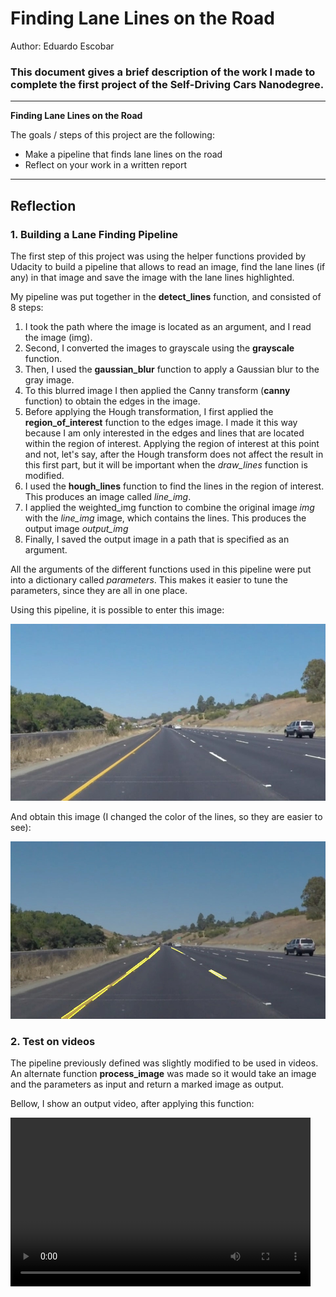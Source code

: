 # **Finding Lane Lines on the Road** 
Author: Eduardo Escobar
### This document gives a brief description of the work I made to complete the first project of the Self-Driving Cars Nanodegree.


---

**Finding Lane Lines on the Road**

The goals / steps of this project are the following:
* Make a pipeline that finds lane lines on the road
* Reflect on your work in a written report

---

## Reflection

### 1. Building a Lane Finding Pipeline

The first step of this project was using the helper functions provided by Udacity to build a pipeline that allows to read an image, find the lane lines (if any) in that image and save the image with the lane lines highlighted.

My pipeline was put together in the **detect_lines** function, and consisted of 8 steps: 

1. I took the path where the image is located as an argument, and I read the image (img).
2. Second, I converted the images to grayscale using the **grayscale** function.
3. Then, I used the **gaussian_blur** function to apply a Gaussian blur to the gray image. 
4. To this blurred image I then applied the Canny transform (**canny** function) to obtain the edges in the image.
5. Before applying the Hough transformation, I first applied the **region_of_interest** function to the edges image. I made it this way because I am only interested in the edges and lines that are located within the region of interest. Applying the region of interest at this point and not, let's say, after the Hough transform does not affect the result in this first part, but it will be important when the *draw_lines* function is modified.
6. I used the **hough_lines** function to find the lines in the region of interest. This produces an image called *line_img*.
7. I applied the weighted_img function to combine the original image *img* with the *line_img* image, which contains the lines. This produces the output image *output_img*
8. Finally, I saved the output image in a path that is specified as an argument.

All the arguments of the different functions used in this pipeline were put into a dictionary called *parameters*. This makes it easier to tune the parameters, since they are all in one place.

Using this pipeline, it is possible to enter this image:

<img src="test_images/solidYellowCurve.jpg">

And obtain this image (I changed the color of the lines, so they are easier to see):

<img src="test_images_output/solidYellowCurve.jpg">

### 2. Test on videos

The pipeline previously defined was slightly modified to be used in videos. An alternate function **process_image** was made so it would take an image and the parameters as input and return a marked image as output.

Bellow, I show an output video, after applying this function:

<video width="480" height="270" controls src="test_videos_output/solidWhiteRight.mp4" />

### 3. Improve the draw_lines() function

In order to draw a single line on the left and right lanes, I modified the **draw_lines()** function through these steps:

1. I find the horizontal center of the image and name it as *half_img_x*.
2. All the lines that contain points *x1* and *x2* to the left of *half_img_x* are separated into one set. The same is done for the points that are to the right of *half_img_x*.
3. For each set of points (right points and left points), I calculate a linear regression, to obtain the slope and bias of each line.
4. Using the slope and bias of each line, I calculate the points (x,y) at the top and bottom of the interest region. This gives me 4 pairs of points (2 for each line).
5. Using the **cv2.line** function, I plot both lines on the image.

Here is the result of applying this new version of the function to a video:

<video width="480" height="270" controls src="test_videos_output/solidYellowLeft.mp4" />


### 4. Optional Challenge

The main difference with the challenge video is that the dimensions of it frames are different, and this changes the region of interest.

To adjust the parameters, I first captured several frames of the challenge video. With these frames I was able to determine the vertices of the new region of interest. Bellow, I show my result on the challenge video.

<video width="480" height="270" controls src="test_videos_output/challenge.mp4" />

### 5. Potential shortcomings and possible improvements

From the challenge video, it can be seen that the algorithm has difficulties finding the lane lines when the color of the pavement changes. This may be improved by, for example, determining the color of the floor in the image and define different set of parameters for different floor colors.

Other than that, I consider that my pipeline, using the tools shown in the course so fat, works well enough.


